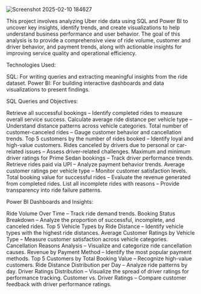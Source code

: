 ![Screenshot 2025-02-10 184627](https://github.com/user-attachments/assets/24c4b3a4-8223-4bf7-ab49-1f30c7b80c3b)


This project involves analyzing Uber ride data using SQL and Power BI to uncover key insights, identify trends, and create visualizations to help understand business performance and user behavior. The goal of this analysis is to provide a comprehensive view of ride volume, customer and driver behavior, and payment trends, along with actionable insights for improving service quality and operational efficiency.

Technologies Used:

SQL: For writing queries and extracting meaningful insights from the ride dataset.
Power BI: For building interactive dashboards and data visualizations to present findings.


SQL Queries and Objectives:

Retrieve all successful bookings – Identify completed rides to measure overall service success.
Calculate average ride distance per vehicle type – Understand distance patterns across vehicle categories.
Total number of customer-canceled rides – Gauge customer behavior and cancellation trends.
Top 5 customers by the number of rides booked – Identify loyal and high-value customers.
Rides canceled by drivers due to personal or car-related issues – Assess driver-related challenges.
Maximum and minimum driver ratings for Prime Sedan bookings – Track driver performance trends.
Retrieve rides paid via UPI – Analyze payment behavior trends.
Average customer ratings per vehicle type – Monitor customer satisfaction levels.
Total booking value for successful rides – Evaluate the revenue generated from completed rides.
List all incomplete rides with reasons – Provide transparency into ride failure patterns.


Power BI Dashboards and Insights:

Ride Volume Over Time – Track ride demand trends.
Booking Status Breakdown – Analyze the proportion of successful, incomplete, and canceled rides.
Top 5 Vehicle Types by Ride Distance – Identify vehicle types with the highest ride distances.
Average Customer Ratings by Vehicle Type – Measure customer satisfaction across vehicle categories.
Cancellation Reasons Analysis – Visualize and categorize ride cancellation causes.
Revenue by Payment Method – Identify the most popular payment methods.
Top 5 Customers by Total Booking Value – Recognize high-value customers.
Ride Distance Distribution per Day – Analyze ride patterns by day.
Driver Ratings Distribution – Visualize the spread of driver ratings for performance tracking.
Customer vs. Driver Ratings – Compare customer feedback with driver performance ratings.

